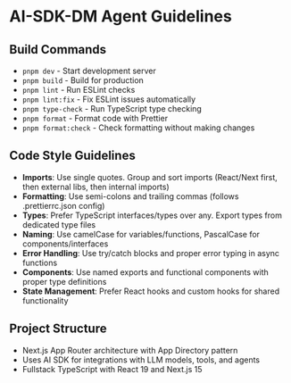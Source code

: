 # AI-SDK-DM Agent Guidelines

## Build Commands

- `pnpm dev` - Start development server
- `pnpm build` - Build for production
- `pnpm lint` - Run ESLint checks
- `pnpm lint:fix` - Fix ESLint issues automatically
- `pnpm type-check` - Run TypeScript type checking
- `pnpm format` - Format code with Prettier
- `pnpm format:check` - Check formatting without making changes

## Code Style Guidelines

- **Imports**: Use single quotes. Group and sort imports (React/Next first, then external libs, then internal imports)
- **Formatting**: Use semi-colons and trailing commas (follows .prettierrc.json config)
- **Types**: Prefer TypeScript interfaces/types over any. Export types from dedicated type files
- **Naming**: Use camelCase for variables/functions, PascalCase for components/interfaces
- **Error Handling**: Use try/catch blocks and proper error typing in async functions
- **Components**: Use named exports and functional components with proper type definitions
- **State Management**: Prefer React hooks and custom hooks for shared functionality

## Project Structure

- Next.js App Router architecture with App Directory pattern
- Uses AI SDK for integrations with LLM models, tools, and agents
- Fullstack TypeScript with React 19 and Next.js 15
